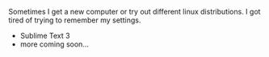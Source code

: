 Sometimes I get a new computer or try out different linux distributions. I got tired of trying to remember my settings.

* Sublime Text 3
* more coming soon...
